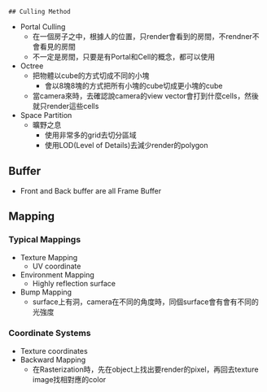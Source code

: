 	## Culling Method
- Portal Culling
	- 在一個房子之中，根據人的位置，只render會看到的房間，不rendner不會看見的房間
	- 不一定是房間，只要是有Portal和Cell的概念，都可以使用
- Octree
	- 把物體以cube的方式切成不同的小塊
		- 會以8塊8塊的方式把所有小塊的cube切成更小塊的cube
	- 當camera來時，去確認說camera的view vector會打到什麼cells，然後就只render這些cells
- Space Partition
	- 曠野之息
		- 使用非常多的grid去切分區域
		- 使用LOD(Level of Details)去減少render的polygon
## Buffer
- Front and Back buffer are all Frame Buffer
## Mapping
### Typical Mappings
- Texture Mapping
	- UV coordinate
- Environment Mapping
	- Highly reflection surface
- Bump Mapping
	- surface上有洞，camera在不同的角度時，同個surface會有會有不同的光強度
### Coordinate Systems
- Texture coordinates
- Backward Mapping
	- 在Rasterization時，先在object上找出要render的pixel，再回去texture image找相對應的color